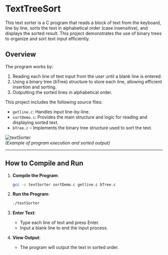 # TextTreeSort
This text sorter is a C program that reads a block of text from the keyboard, line by line, sorts the text in alphabetical order (case insensitive), and displays the sorted result. This project demonstrates the use of binary trees to organize and sort text input efficiently.

## Overview
The program works by:
1. Reading each line of text input from the user until a blank line is entered.
2. Using a binary tree (bTree) structure to store each line, allowing efficient insertion and sorting.
3. Outputting the sorted lines in alphabetical order.

This project includes the following source files:
- `getline.c`: Handles input line-by-line.
- `sortDemo.c`: Provides the main structure and logic for reading and displaying sorted text.
- `bTree.c` – Implements the binary tree structure used to sort the text.

![textSorter](https://user-images.githubusercontent.com/21160813/186041346-05e8a1cc-0808-42f1-bfb9-eed5aa01f414.jpg)  <br>
*(Example of program execution and sorted output)*

---

## How to Compile and Run
1. **Compile the Program**:
   ```bash
   gcc -o textSorter sortDemo.c getline.c bTree.c
   ```

2. **Run the Program**:
   ```bash
   ./textSorter
   ```

3. **Enter Text**:
   - Type each line of text and press Enter.
   - Input a blank line to end the input process.

4. **View Output**:
   - The program will output the text in sorted order.
